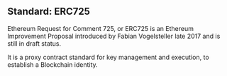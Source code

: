 ## Standard: ERC725

Ethereum Request for Comment 725, or ERC725 is an Ethereum Improvement Proposal introduced by Fabian Vogelsteller late 2017 and is still in draft status.

It is a proxy contract standard for key management and execution, to establish a Blockchain identity.